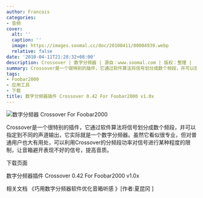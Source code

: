 ```yaml
---
author: Francois
categories:
- 音频
cover:
  alt: ''
  caption: ''
  image: https://images.soomal.cc/doc/20100411/00004939.webp
  relative: false
date: '2010-04-11T21:28:32+08:00'
description: Crossover | 数字分频器 | 源自：www.soomal.com | 版权：整理 |  平均/总评分：10.00/40
summary: Crossover是一个很特别的插件，它通过软件算法将信号划分成数个频段，并可以指定到不同的声道输出，它实际就是一个数字分频器。虽然它看似很专业，但对普通用户也大有用处，可以利用Crossover的分频段功率对信号进行某种程度的限制，让音箱避开表现不好的信号，提高音质。
tags:
- Foobar2000
- 应用工具
- 下载
title: 数字分频器插件 Crossover 0.42 For Foobar2000 v1.0x
---
```


![数字分频器 Crossover For Foobar2000](https://images.soomal.cc/doc/20100411/00004939.webp)



Crossover是一个很特别的插件，它通过软件算法将信号划分成数个频段，并可以指定到不同的声道输出，它实际就是一个数字分频器。虽然它看似很专业，但对普通用户也大有用处，可以利用Crossover的分频段功率对信号进行某种程度的限制，让音箱避开表现不好的信号，提高音质。



下载页面



数字分频器插件 Crossover 0.42 
For Foobar2000 v1.0x



相关文档
《巧用数字分频器软件优化音箱听感 》[作者:夏昆冈 ]
